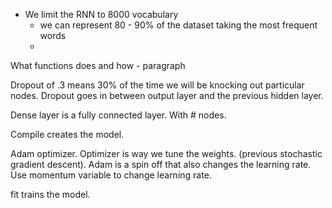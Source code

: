 - We limit the RNN to 8000 vocabulary
	- we can represent 80 - 90% of the dataset taking the most frequent words
	- 

What functions does and how - paragraph

Dropout of .3 means 30% of the time we will be knocking out particular nodes. Dropout goes in between output layer and the previous hidden layer.

Dense layer is a fully connected layer. With # nodes. 

Compile creates the model. 

Adam optimizer. Optimizer is way we tune the weights. (previous stochastic gradient descent). Adam is a spin off that also changes the learning rate. Use momentum variable to change learning rate.

fit trains the model.

